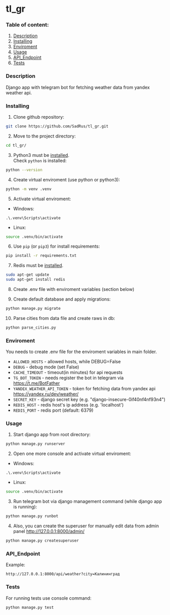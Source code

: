 # tl_gr

### Table of content:
1. [Description](#description)
2. [Installing](#installing)
3. [Enviroment](#enviroment)
4. [Usage](#usage)
5. [API_Endpoint](#api_endpoint)
6. [Tests](#tests)

### Description 

Django app with telegram bot for fetching weather data from yandex weather api.

### Installing

1. Clone github repository:
```sh
git clone https://github.com/SadRus/tl_gr.git
```

2. Move to the project directory:
```sh
cd tl_gr/
```

3. Python3 must be [installed](https://www.python.org/).  
Check `python` is installed:
```sh
python --version
```

4. Create virtual enviroment (use python or python3):
```sh
python -m venv .venv
```

5. Activate virtual enviroment:  
- Windows: 
```
.\.venv\Scripts\activate
```  
- Linux: 
```sh
source .venv/bin/activate
```

6. Use `pip` (or `pip3`) for install requirements:
```sh
pip install -r requirements.txt
```  

7. Redis must be [installed](https://redis.io/docs/install/install-redis/).  
```sh
sudo apt-get update
sudo apt-get install redis
```  

8. Create .env file with enviroment variables (section below)  

9. Create default database and apply migrations:
```sh
python manage.py migrate
```

10. Parse cities from data file and create raws in db:
```sh
python parse_cities.py
```

### Enviroment

You needs to create .env file for the enviroment variables in main folder.

- `ALLOWED_HOSTS` - allowed hosts, while DEBUG=False
- `DEBUG` - debug mode (set False)
- `CACHE_TIMEOUT` - timeout(in minutes) for api requests
- `TG_BOT_TOKEN` - needs register the bot in telegram via https://t.me/BotFather
- `YANDEX_WEATHER_API_TOKEN` - token for fetching data from yandex api https://yandex.ru/dev/weather/  
- `SECRET_KEY` - django secret key (e.g. "django-insecure-0if40nf4nf93n4")
- `REDIS_HOST` - redis host's ip address (e.g. 'localhost')
- `REDIS_PORT` - redis port (default: 6379)

### Usage

1. Start django app from root directory:
```sh
python manage.py runserver
```

2. Open one more console and activate virtual enviroment:
- Windows: 
```
.\.venv\Scripts\activate
```  
- Linux: 
```sh
source .venv/bin/activate
```

3. Run telegram bot via django management command (while django app is running):
```sh
python manage.py runbot
```

4. Also, you can create the superuser for manually edit data from admin panel http://127.0.0.1:8000/admin/
```sh
python manage.py createsuperuser
```

### API_Endpoint

Example:
```
http://127.0.0.1:8000/api/weather?city=Калининград
```

### Tests

For running tests use console command:
```sh
python manage.py test
```